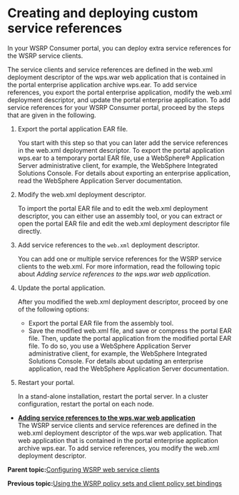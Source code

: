 # Creating and deploying custom service references

In your WSRP Consumer portal, you can deploy extra service references for the WSRP service clients.

The service clients and service references are defined in the web.xml deployment descriptor of the wps.war web application that is contained in the portal enterprise application archive wps.ear. To add service references, you export the portal enterprise application, modify the web.xml deployment descriptor, and update the portal enterprise application. To add service references for your WSRP Consumer portal, proceed by the steps that are given in the following.

1.  Export the portal application EAR file.

    You start with this step so that you can later add the service references in the web.xml deployment descriptor. To export the portal application wps.ear to a temporary portal EAR file, use a WebSphere® Application Server administrative client, for example, the WebSphere Integrated Solutions Console. For details about exporting an enterprise application, read the WebSphere Application Server documentation.

2.  Modify the web.xml deployment descriptor.

    To import the portal EAR file and to edit the web.xml deployment descriptor, you can either use an assembly tool, or you can extract or open the portal EAR file and edit the web.xml deployment descriptor file directly.

3.  Add service references to the `web.xml` deployment descriptor.

    You can add one or multiple service references for the WSRP service clients to the web.xml. For more information, read the following topic about *Adding service references to the wps.war web application*.

4.  Update the portal application.

    After you modified the web.xml deployment descriptor, proceed by one of the following options:

    -   Export the portal EAR file from the assembly tool.
    -   Save the modified web.xml file, and save or compress the portal EAR file. Then, update the portal application from the modified portal EAR file. To do so, you use a WebSphere Application Server administrative client, for example, the WebSphere Integrated Solutions Console. For details about updating an enterprise application, read the WebSphere Application Server documentation.
5.  Restart your portal.

    In a stand-alone installation, restart the portal server. In a cluster configuration, restart the portal on each node.


-   **[Adding service references to the wps.war web application](../admin-system/wsrpt_cons_add_srvcrefs2webapp.md)**  
The WSRP service clients and service references are defined in the web.xml deployment descriptor of the wps.war web application. That web application that is contained in the portal enterprise application archive wps.ear. To add service references, you modify the web.xml deployment descriptor.

**Parent topic:**[Configuring WSRP web service clients ](../admin-system/wsrpt_cons_cfg_wsrvc_clnt.md)

**Previous topic:**[Using the WSRP policy sets and client policy set bindings](../admin-system/wsrpt_cons_use_deflt_polsets.md)

